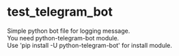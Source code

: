 # test_telegram_bot
Simple python bot file for logging message.  
You need python-telegram-bot module.  
Use 'pip install -U python-telegram-bot' for install module.  
